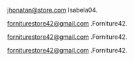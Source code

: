 <!-- LOGIN ADMIN -->
jhonatan@store.com
Isabela04.

<!-- KEYS FIREBASE -->
forniturestore42@gmail.com
.Forniture42.

<!-- KEYS SUPABASE -->
forniturestore42@gmail.com
.Forniture42.

<!-- EMAIL ACCOUNT INFO -->
forniturestore42@gmail.com
.Forniture42.